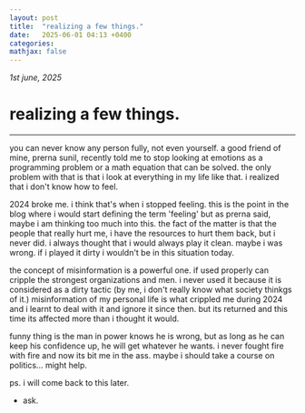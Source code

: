 ```yaml
---
layout: post
title:  "realizing a few things."
date:   2025-06-01 04:13 +0400
categories:
mathjax: false
---
```


_1st june, 2025_

# realizing a few things.
---

you can never know any person fully, not even yourself. a good friend of mine, prerna sunil, recently told me to stop looking at emotions as a programming problem or a math equation that can be solved. the only problem with that is that i look at everything in my life like that. i realized that i don't know how to feel.

2024 broke me. i think that's when i stopped feeling. this is the point in the blog where i would start defining the term 'feeling' but as prerna said, maybe i am thinking too much into this. the fact of the matter is that the people that really hurt me, i have the resources to hurt them back, but i never did. i always thought that i would always play it clean. maybe i was wrong. if i played it dirty i wouldn't be in this situation today.

the concept of misinformation is a powerful one. if used properly can cripple the strongest organizations and men. i never used it because it is considered as a dirty tactic (by me, i don't really know what society thinkgs of it.) misinformation of my personal life is what crippled me during 2024 and i learnt to deal with it and ignore it since then. but its returned and this time its affected more than i thought it would.

funny thing is the man in power knows he is wrong, but as long as he can keep his confidence up, he will get whatever he wants. i never fought fire with fire and now its bit me in the ass. maybe i should take a course on politics... might help.

 ps. i will come back to this later.

- ask.
